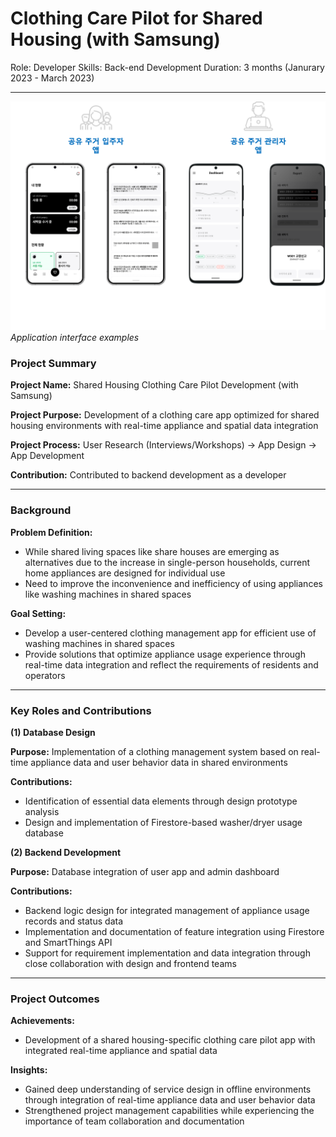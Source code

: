 # Clothing Care Pilot for Shared Housing (with Samsung)

Role: Developer
Skills: Back-end Development
Duration: 3 months (Janurary 2023 - March 2023)

---

![생활가전2 프로젝트 이미지](/images/haas2.png)
*Application interface examples*

### Project Summary

**Project Name:** Shared Housing Clothing Care Pilot Development (with Samsung)

**Project Purpose:** Development of a clothing care app optimized for shared housing environments with real-time appliance and spatial data integration

**Project Process:** User Research (Interviews/Workshops) → App Design → App Development

**Contribution:** Contributed to backend development as a developer

---

### Background

**Problem Definition:**

- While shared living spaces like share houses are emerging as alternatives due to the increase in single-person households, current home appliances are designed for individual use
- Need to improve the inconvenience and inefficiency of using appliances like washing machines in shared spaces

**Goal Setting:**

- Develop a user-centered clothing management app for efficient use of washing machines in shared spaces
- Provide solutions that optimize appliance usage experience through real-time data integration and reflect the requirements of residents and operators

---

### Key Roles and Contributions

**(1) Database Design**

**Purpose:** Implementation of a clothing management system based on real-time appliance data and user behavior data in shared environments

**Contributions:**

- Identification of essential data elements through design prototype analysis
- Design and implementation of Firestore-based washer/dryer usage database

**(2) Backend Development**

**Purpose:** Database integration of user app and admin dashboard

**Contributions:**

- Backend logic design for integrated management of appliance usage records and status data
- Implementation and documentation of feature integration using Firestore and SmartThings API
- Support for requirement implementation and data integration through close collaboration with design and frontend teams

---

### Project Outcomes

**Achievements:**

- Development of a shared housing-specific clothing care pilot app with integrated real-time appliance and spatial data

**Insights:**

- Gained deep understanding of service design in offline environments through integration of real-time appliance data and user behavior data
- Strengthened project management capabilities while experiencing the importance of team collaboration and documentation